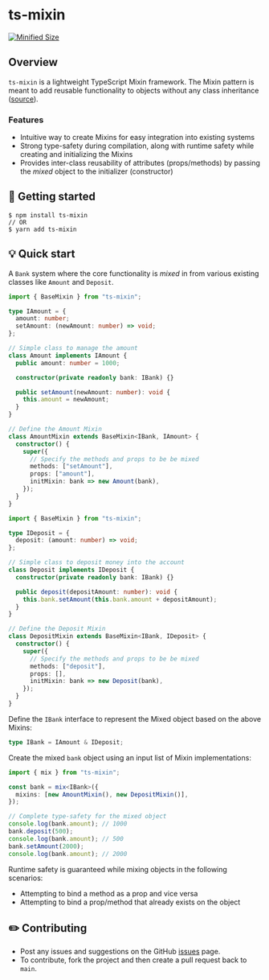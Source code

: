 # ts-mixin

[![Minified Size](https://badgen.net/bundlephobia/min/ts-mixin)](https://bundlephobia.com/result?p=ts-mixin)

## Overview

`ts-mixin` is a lightweight TypeScript Mixin framework. The Mixin pattern is meant to add reusable functionality to objects without any class inheritance ([source](https://www.patterns.dev/vanilla/mixin-pattern/)).

### Features

- Intuitive way to create Mixins for easy integration into existing systems
- Strong type-safety during compilation, along with runtime safety while creating and initializing the Mixins
- Provides inter-class reusability of attributes (props/methods) by passing the _mixed_ object to the initializer (constructor)

## 🏁 Getting started

```
$ npm install ts-mixin
// OR
$ yarn add ts-mixin
```

## 💡 Quick start

A `Bank` system where the core functionality is _mixed_ in from various existing classes like `Amount` and `Deposit`.

```typescript
import { BaseMixin } from "ts-mixin";

type IAmount = {
  amount: number;
  setAmount: (newAmount: number) => void;
};

// Simple class to manage the amount
class Amount implements IAmount {
  public amount: number = 1000;

  constructor(private readonly bank: IBank) {}

  public setAmount(newAmount: number): void {
    this.amount = newAmount;
  }
}

// Define the Amount Mixin
class AmountMixin extends BaseMixin<IBank, IAmount> {
  constructor() {
    super({
      // Specify the methods and props to be be mixed
      methods: ["setAmount"],
      props: ["amount"],
      initMixin: bank => new Amount(bank),
    });
  }
}
```

```typescript
import { BaseMixin } from "ts-mixin";

type IDeposit = {
  deposit: (amount: number) => void;
};

// Simple class to deposit money into the account
class Deposit implements IDeposit {
  constructor(private readonly bank: IBank) {}

  public deposit(depositAmount: number): void {
    this.bank.setAmount(this.bank.amount + depositAmount);
  }
}

// Define the Deposit Mixin
class DepositMixin extends BaseMixin<IBank, IDeposit> {
  constructor() {
    super({
      // Specify the methods and props to be be mixed
      methods: ["deposit"],
      props: [],
      initMixin: bank => new Deposit(bank),
    });
  }
}
```

Define the `IBank` interface to represent the Mixed object based on the above Mixins:

```typescript
type IBank = IAmount & IDeposit;
```

Create the mixed `bank` object using an input list of Mixin implementations:

```typescript
import { mix } from "ts-mixin";

const bank = mix<IBank>({
  mixins: [new AmountMixin(), new DepositMixin()],
});

// Complete type-safety for the mixed object
console.log(bank.amount); // 1000
bank.deposit(500);
console.log(bank.amount); // 500
bank.setAmount(2000);
console.log(bank.amount); // 2000
```

Runtime safety is guaranteed while mixing objects in the following scenarios:

- Attempting to bind a method as a prop and vice versa
- Attempting to bind a prop/method that already exists on the object

## ✏️ Contributing

- Post any issues and suggestions on the GitHub [issues](https://github.com/hasnainroopawalla/ts-mixin/issues) page.
- To contribute, fork the project and then create a pull request back to `main`.
